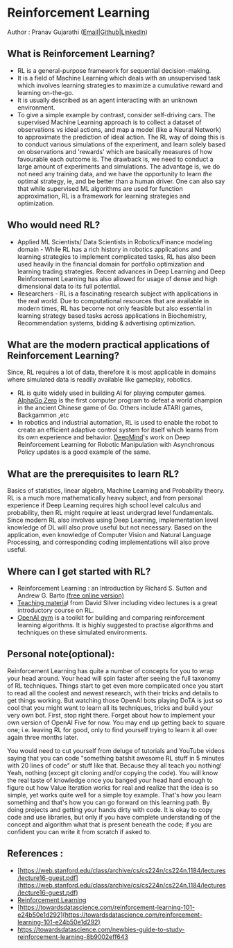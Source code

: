 # Reinforcement Learning

Author : Pranav Gujarathi ([Email](pgujarat@iu.edu)|[Github](www.gitub.com/pranavdg1997)|[LinkedIn](www.linkedin.com/in/pranav-gujarathi))

## What is Reinforcement Learning?

- RL is a general-purpose framework for sequential decision-making.
- It is a field of Machine Learning which deals with an unsupervised task which involves learning strategies to maximize a cumulative reward and learning on-the-go.
- It is usually described as an agent interacting with an unknown environment.
- To give a simple example by contrast, consider self-driving cars. The supervised Machine Learning approach is to collect a dataset of observations vs ideal actions, and map a model (like a Neural Network) to approximate the prediction of ideal action. The RL way of doing this is to conduct various simulations of the experiment, and learn solely based on observations and &#39;rewards&#39; which are basically measures of how favourable each outcome is. The drawback is, we need to conduct a large amount of experiments and simulations. The advantage is, we do not need any training data, and we have the opportunity to learn _the_ optimal strategy, ie, and be better than a human driver. One can also say that while supervised ML algorithms are used for function approximation, RL is a framework for learning strategies and optimization.

## Who would need RL?

- Applied ML Scientists/ Data Scientists in Robotics/Finance modeling domain - While RL has a rich history in robotics applications and learning strategies to implement complicated tasks, RL has also been used heavily in the financial domain for portfolio optimization and learning trading strategies. Recent advances in Deep Learning and Deep Reinforcement Learning has also allowed for usage of dense and high dimensional data to its full potential.
- Researchers - RL is a fascinating research subject with applications in the real world. Due to computational resources that are available in modern times, RL has become not only feasible but also essential in learning strategy based tasks across applications in Biochemistry, Recommendation systems, bidding &amp; advertising optimization.

## What are the modern practical applications of Reinforcement Learning?

Since, RL requires a lot of data, therefore it is most applicable in domains where simulated data is readily available like gameplay, robotics.

- RL is quite widely used in building AI for playing computer games. [AlphaGo Zero](https://deepmind.com/blog/alphago-zero-learning-scratch/) is the first computer program to defeat a world champion in the ancient Chinese game of Go. Others include ATARI games, Backgammon ,etc
- In robotics and industrial automation, RL is used to enable the robot to create an efficient adaptive control system for itself which learns from its own experience and behavior. [DeepMind](https://deepmind.com/research/publications/deep-reinforcement-learning-robotic-manipulation/)&#39;s work on Deep Reinforcement Learning for Robotic Manipulation with Asynchronous Policy updates is a good example of the same. 


## What are the prerequisites to learn RL?
Basics of statistics, linear algebra, Machine Learning and Probability theory. RL is a much more mathematically heavy subject, and from personal experience if Deep Learning requires high school level calculus and probability, then RL might require at least undergrad level fundamentals. Since modern RL also involves using Deep Learning, implementation level knowledge of DL will also prove useful but not necessary. Based on the application, even knowledge of Computer Vision and Natural Language Processing, and corresponding coding implementations will also prove useful.


## Where can I get started with RL?

- Reinforcement Learning : an Introduction by Richard S. Sutton and Andrew G. Barto [(free online version)](http://www.incompleteideas.net/book/RLbook2020.pdf)
- [Teaching materia](http://www0.cs.ucl.ac.uk/staff/d.silver/web/Teaching.html)l from David Silver including video lectures is a great introductory course on RL.
- [OpenAI gym](https://gym.openai.com/) is a toolkit for building and comparing reinforcement learning algorithms. It is highly suggested to practise algorithms and techniques on these simulated environments.


## Personal note(optional):

Reinforcement Learning has quite a number of concepts for you to wrap your head around. Your head will spin faster after seeing the full taxonomy of RL techniques. Things start to get even more complicated once you start to read all the coolest and newest research, with their tricks and details to get things working. But watching those OpenAI bots playing DoTA is just so cool that you might want to learn all its techniques, tricks and build your very own bot. First, stop right there. Forget about how to implement your own version of OpenAI Five for now. You may end up getting back to square one; i.e. leaving RL for good, only to find yourself trying to learn it all over again three months later.

You would need to cut yourself from deluge of tutorials and YouTube videos saying that you can code &quot;something batshit awesome RL stuff in 5 minutes with 20 lines of code&quot; or stuff like that. Because they all teach you nothing! Yeah, nothing (except git cloning and/or copying the code). You will know the real taste of knowledge once you banged your head hard enough to figure out how Value Iteration works for real and realize that the idea is so simple, yet works quite well for a simple toy example. That&#39;s how you learn something and that&#39;s how you can go forward on this learning path. By doing projects and getting your hands dirty with code. It is okay to copy code and use libraries, but only if you have complete understanding of the concept and algorithm what that is present beneath the code; if you are confident you can write it from scratch if asked to.

## References :

- [https://web.stanford.edu/class/archive/cs/cs224n/cs224n.1184/lectures/lecture16-guest.pdf](https://web.stanford.edu/class/archive/cs/cs224n/cs224n.1184/lectures/lecture16-guest.pdf)
- [Reinforcement Learning](http://users.umiacs.umd.edu/~jbg/teaching/CSCI_7000/11a.pdf)
- [https://towardsdatascience.com/reinforcement-learning-101-e24b50e1d292](https://towardsdatascience.com/reinforcement-learning-101-e24b50e1d292)
- https://towardsdatascience.com/newbies-guide-to-study-reinforcement-learning-8b9002eff643
